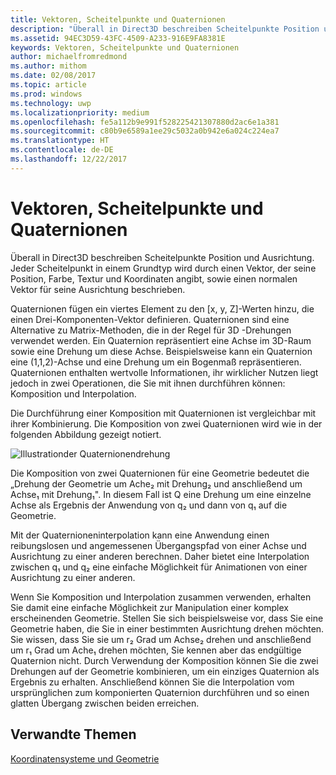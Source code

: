 ```yaml
---
title: Vektoren, Scheitelpunkte und Quaternionen
description: "Überall in Direct3D beschreiben Scheitelpunkte Position und Ausrichtung. Jeder Scheitelpunkt in einem Grundtyp wird durch einen Vektor, der seine Position, Farbe, Textur und Koordinaten angibt, sowie einen normalen Vektor für seine Ausrichtung beschrieben."
ms.assetid: 94EC3D59-43FC-4509-A233-916E9FA8381E
keywords: Vektoren, Scheitelpunkte und Quaternionen
author: michaelfromredmond
ms.author: mithom
ms.date: 02/08/2017
ms.topic: article
ms.prod: windows
ms.technology: uwp
ms.localizationpriority: medium
ms.openlocfilehash: fe5a112b9e991f528225421307880d2ac6e1a381
ms.sourcegitcommit: c80b9e6589a1ee29c5032a0b942e6a024c224ea7
ms.translationtype: HT
ms.contentlocale: de-DE
ms.lasthandoff: 12/22/2017
---
```

# <a name="vectors-vertices-and-quaternions"></a>Vektoren, Scheitelpunkte und Quaternionen


Überall in Direct3D beschreiben Scheitelpunkte Position und Ausrichtung. Jeder Scheitelpunkt in einem Grundtyp wird durch einen Vektor, der seine Position, Farbe, Textur und Koordinaten angibt, sowie einen normalen Vektor für seine Ausrichtung beschrieben.

Quaternionen fügen ein viertes Element zu den \[x, y, Z\]-Werten hinzu, die einen Drei-Komponenten-Vektor definieren. Quaternionen sind eine Alternative zu Matrix-Methoden, die in der Regel für 3D -Drehungen verwendet werden. Ein Quaternion repräsentiert eine Achse im 3D-Raum sowie eine Drehung um diese Achse. Beispielsweise kann ein Quaternion eine (1,1,2)-Achse und eine Drehung um ein Bogenmaß repräsentieren. Quaternionen enthalten wertvolle Informationen, ihr wirklicher Nutzen liegt jedoch in zwei Operationen, die Sie mit ihnen durchführen können: Komposition und Interpolation.

Die Durchführung einer Komposition mit Quaternionen ist vergleichbar mit ihrer Kombinierung. Die Komposition von zwei Quaternionen wird wie in der folgenden Abbildung gezeigt notiert.

![Illustrationder Quaternionendrehung](images/quateq.png)

Die Komposition von zwei Quaternionen für eine Geometrie bedeutet die „Drehung der Geometrie um Ache₂ mit Drehung₂ und anschließend um Achse₁ mit Drehung₁". In diesem Fall ist Q eine Drehung um eine einzelne Achse als Ergebnis der Anwendung von q₂ und dann von q₁ auf die Geometrie.

Mit der Quaternioneninterpolation kann eine Anwendung einen reibungslosen und angemessenen Übergangspfad von einer Achse und Ausrichtung zu einer anderen berechnen. Daher bietet eine Interpolation zwischen q₁ und q₂ eine einfache Möglichkeit für Animationen von einer Ausrichtung zu einer anderen.

Wenn Sie Komposition und Interpolation zusammen verwenden, erhalten Sie damit eine einfache Möglichkeit zur Manipulation einer komplex erscheinenden Geometrie. Stellen Sie sich beispielsweise vor, dass Sie eine Geometrie haben, die Sie in einer bestimmten Ausrichtung drehen möchten. Sie wissen, dass Sie sie um r₂ Grad um Achse₂ drehen und anschließend um r₁ Grad um Ache₁ drehen möchten, Sie kennen aber das endgültige Quaternion nicht. Durch Verwendung der Komposition können Sie die zwei Drehungen auf der Geometrie kombinieren, um ein einziges Quaternion als Ergebnis zu erhalten. Anschließend können Sie die Interpolation vom ursprünglichen zum komponierten Quaternion durchführen und so einen glatten Übergang zwischen beiden erreichen.

## <a name="span-idrelated-topicsspanrelated-topics"></a><span id="related-topics"></span>Verwandte Themen


[Koordinatensysteme und Geometrie](coordinate-systems-and-geometry.md)

 

 





